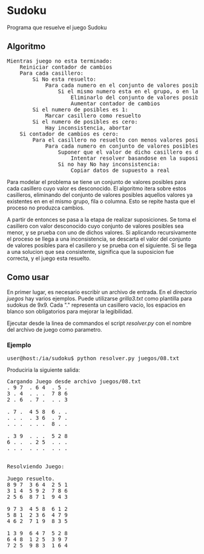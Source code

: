 <h1>Sudoku</h1>

<p>Programa que resuelve el juego Sudoku</p>

<h2>Algoritmo</h2>

<pre>Mientras juego no esta terminado:
	Reiniciar contador de cambios
	Para cada casillero:
		Si No esta resuelto:
			Para cada numero en el conjunto de valores posibles para el casillero:
				Si el mismo numero esta en el grupo, o en la fila, o en la columna :
					Eliminarlo del conjunto de valores posibles para el casillero
					Aumentar contador de cambios
		Si el numero de posibles es 1:
			Marcar casillero como resuelto
		Si el numero de posibles es cero:
			Hay inconsistencia, abortar
	Si contador de cambios es cero:
		Para el casillero no resuelto con menos valores posibles:
			Para cada numero en conjunto de valores posibles para dicho casillero:
				Suponer que el valor de dicho casillero es dicho numero
					Intentar resolver basandose en la suposicion
				Si no hay No hay inconsistencia:
					Copiar datos de supuesto a real
</pre>
<p>Para modelar el problema se tiene un conjunto de valores posibles para cada casillero cuyo valor es desconocido. El algoritmo itera sobre estos casilleros, eliminando del conjunto de valores posibles aquellos valores ya existentes en en el mismo grupo, fila o columna. Esto se repite hasta que el proceso no produzca cambios.</p>
<p>A partir de entonces se pasa a la etapa de realizar suposiciones. Se toma el casillero con valor desconocido cuyo conjunto de valores posibles sea menor, y se prueba con uno de dichos valores. Si aplicando recursivamente el proceso se llega a una inconsistencia, se descarta el valor del conjunto de valores posibles para el casillero y se prueba con el siguiente. Si se llega a una solucion que sea consistente, significa que la suposicion fue correcta, y el juego esta resuelto.</p>

<h2>Como usar</h2>
<p>En primer lugar, es necesario escribir un archivo de entrada. En el directorio <em>juegos</em> hay varios ejemplos. Puede utilizarse <em>grilla3.txt</em> como plantilla para sudokus de 9x9. Cada "." representa un casillero vacio, los espacios en blanco son obligatorios para mejorar la legibilidad.</p>
<p>Ejecutar desde la linea de commandos el script <em>resolver.py</em> con el nombre del archivo de juego como parametro.</p>
<h3>Ejemplo</h3>
<pre>user@host:/ia/sudoku$ python resolver.py juegos/08.txt</pre>
<p>Produciria la siguiente salida:</p>
	
<pre>Cargando Juego desde archivo juegos/08.txt
. 9 7  . 6 4  . 5 .  
3 . 4  . . .  7 8 6  
2 . 6  . 7 .  . . 3  

. 7 .  4 5 8  6 . .  
. . .  . 3 6  . 7 .  
. . .  . . .  8 . .  

. 3 9  . . .  5 2 8  
6 . .  . 2 5  . . .  
. . .  . . .  . . .  


Resolviendo Juego:

Juego resuelto.
8 9 7  3 6 4  2 5 1  
3 1 4  5 9 2  7 8 6  
2 5 6  8 7 1  9 4 3  

9 7 3  4 5 8  6 1 2  
5 8 1  2 3 6  4 7 9  
4 6 2  7 1 9  8 3 5  

1 3 9  6 4 7  5 2 8  
6 4 8  1 2 5  3 9 7  
7 2 5  9 8 3  1 6 4  
</pre>

